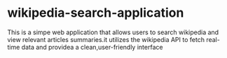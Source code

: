 # wikipedia-search-application
This is a simpe web application that allows users to search wikipedia and view relevant articles summaries.it utilizes the wikipedia API to fetch real-time data and providea a clean,user-friendly interface
